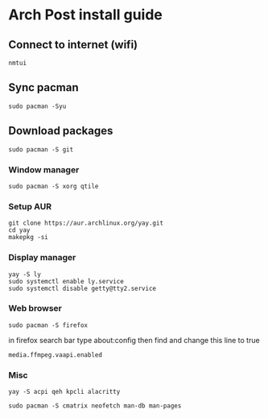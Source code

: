 # Arch Post install guide
## Connect to internet (wifi)
```
nmtui
```

## Sync pacman
```
sudo pacman -Syu
```

## Download packages
```
sudo pacman -S git
```

### Window manager
```
sudo pacman -S xorg qtile
```
### Setup AUR
```
git clone https://aur.archlinux.org/yay.git
cd yay
makepkg -si
```
### Display manager
```
yay -S ly
sudo systemctl enable ly.service
sudo systemctl disable getty@tty2.service
```
### Web browser
```
sudo pacman -S firefox
```
in firefox search bar type about:config then find and change this line to true
```
media.ffmpeg.vaapi.enabled
```
### Misc
```
yay -S acpi qeh kpcli alacritty
```
```
sudo pacman -S cmatrix neofetch man-db man-pages
```
